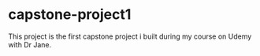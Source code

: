 # capstone-project1
This project is the first capstone project i built during my course on Udemy with Dr Jane.
